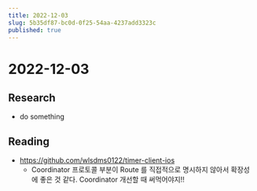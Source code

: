 ```yaml
---
title: 2022-12-03
slug: 5b35df87-bc0d-0f25-54aa-4237add3323c
published: true
---
```


# 2022-12-03

## Research

* do something

## Reading

* https://github.com/wlsdms0122/timer-client-ios
  * Coordinator 프로토콜 부분이 Route 를 직접적으로 명시하지 않아서 확장성에 좋은 것 같다. Coordinator 개선할 때 써먹어야지!!
